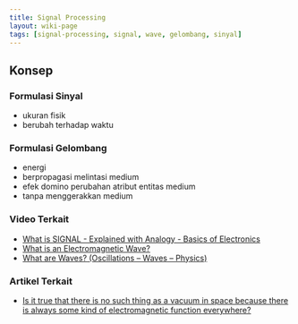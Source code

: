 ```yaml
---
title: Signal Processing
layout: wiki-page
tags: [signal-processing, signal, wave, gelombang, sinyal]
---
```


## Konsep

### Formulasi Sinyal
- ukuran fisik
- berubah terhadap waktu

### Formulasi Gelombang
- energi
- berpropagasi melintasi medium
- efek domino perubahan atribut entitas medium
- tanpa menggerakkan medium

### Video Terkait
- [What is SIGNAL - Explained with Analogy - Basics of Electronics](https://www.youtube.com/watch?v=jNebPEW3ZNU)
- [What is an Electromagnetic Wave?](https://www.youtube.com/watch?v=hk63uUhkZH4)
- [What are Waves? (Oscillations – Waves – Physics)](https://www.youtube.com/watch?v=LoRRE2aG3AY)

### Artikel Terkait
- [Is it true that there is no such thing as a vacuum in space because there is always some kind of electromagnetic function everywhere?](https://www.quora.com/Is-it-true-that-there-is-no-such-thing-as-a-vacuum-in-space-because-there-is-always-some-kind-of-electromagnetic-function-everywhere)

